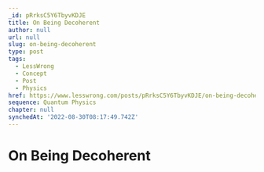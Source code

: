 ```yaml
---
_id: pRrksC5Y6TbyvKDJE
title: On Being Decoherent
author: null
url: null
slug: on-being-decoherent
type: post
tags:
  - LessWrong
  - Concept
  - Post
  - Physics
href: https://www.lesswrong.com/posts/pRrksC5Y6TbyvKDJE/on-being-decoherent
sequence: Quantum Physics
chapter: null
synchedAt: '2022-08-30T08:17:49.742Z'
---
```


# On Being Decoherent
